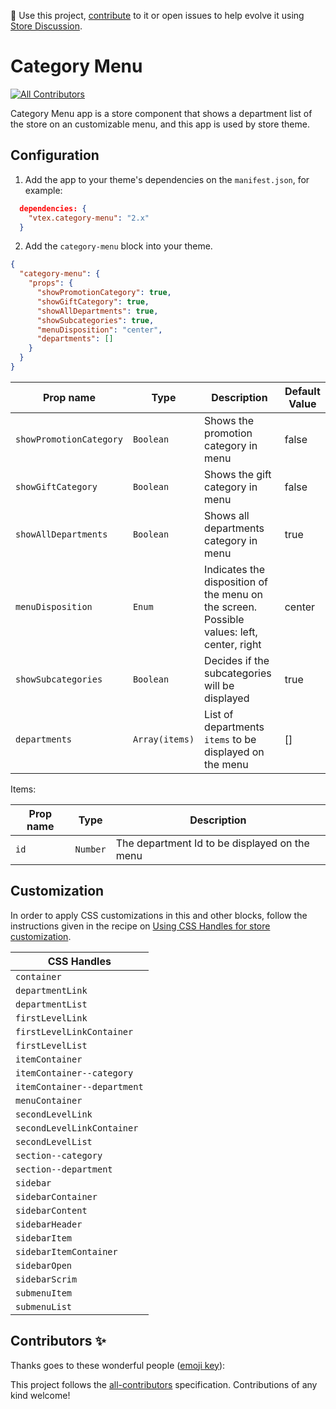 📢 Use this project, [contribute](https://github.com/vtex-apps/category-menu) to it or open issues to help evolve it using [Store Discussion](https://github.com/vtex-apps/store-discussion).

# Category Menu

<!-- ALL-CONTRIBUTORS-BADGE:START - Do not remove or modify this section -->
[![All Contributors](https://img.shields.io/badge/all_contributors-0-orange.svg?style=flat-square)](#contributors-)
<!-- ALL-CONTRIBUTORS-BADGE:END -->

Category Menu app is a store component that shows a department list of the store on an customizable menu, and this app is used by store theme.

## Configuration

1. Add the app to your theme's dependencies on the `manifest.json`, for example:

```json
  dependencies: {
    "vtex.category-menu": "2.x"
  }
```

2. Add the `category-menu` block into your theme.

```json
{
  "category-menu": {
    "props": {
      "showPromotionCategory": true,
      "showGiftCategory": true,
      "showAllDepartments": true,
      "showSubcategories": true,
      "menuDisposition": "center",
      "departments": []
    }
  }
}
```

| Prop name          | Type       | Description                                                                 | Default Value |
| ------------------ | ---------- | --------------------------------------------------------------------------- | -------------- |
| `showPromotionCategory` | `Boolean`   | Shows the promotion category in menu               | false |
| `showGiftCategory`     | `Boolean`  | Shows the gift category in menu                               | false|
| `showAllDepartments`     | `Boolean`  | Shows all departments category in menu                              | true|
| `menuDisposition`      | `Enum`  | Indicates the disposition of the menu on the screen. Possible values: left, center, right   | center|
| `showSubcategories`    | `Boolean`   | Decides if the subcategories will be displayed |true|
| `departments` | `Array(items)`   | List of departments `items` to be displayed on the menu  | []|

Items:

| Prop name          | Type       | Description                                                                 |
| ------------------ | ---------- | --------------------------------------------------------------------------- |
| `id`                      | `Number`   | The department Id to be displayed on the menu               |

## Customization

In order to apply CSS customizations in this and other blocks, follow the instructions given in the recipe on [Using CSS Handles for store customization](https://vtex.io/docs/recipes/style/using-css-handles-for-store-customization).

| CSS Handles |
| --- |
| `container` |
| `departmentLink` |
| `departmentList` |
| `firstLevelLink` |
| `firstLevelLinkContainer` |
| `firstLevelList` |
| `itemContainer` |
| `itemContainer--category` |
| `itemContainer--department` |
| `menuContainer` |
| `secondLevelLink` |
| `secondLevelLinkContainer` |
| `secondLevelList` |
| `section--category` |
| `section--department` |
| `sidebar` |
| `sidebarContainer` |
| `sidebarContent` |
| `sidebarHeader` |
| `sidebarItem` |
| `sidebarItemContainer` |
| `sidebarOpen` |
| `sidebarScrim` |
| `submenuItem` |
| `submenuList` |

## Contributors ✨

Thanks goes to these wonderful people ([emoji key](https://allcontributors.org/docs/en/emoji-key)):

<!-- ALL-CONTRIBUTORS-LIST:START - Do not remove or modify this section -->
<!-- prettier-ignore-start -->
<!-- markdownlint-disable -->
<!-- markdownlint-enable -->
<!-- prettier-ignore-end -->
<!-- ALL-CONTRIBUTORS-LIST:END -->

This project follows the [all-contributors](https://github.com/all-contributors/all-contributors) specification. Contributions of any kind welcome!
